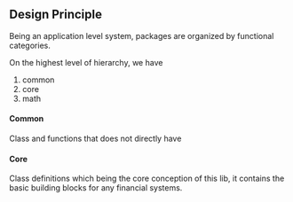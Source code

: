 Design Principle
------

Being an application level system, packages are organized by functional categories.

On the highest level of hierarchy, we have 
 
 1. common
 2. core
 3. math

#### Common ####

Class and functions that does not directly have

#### Core ####

Class definitions which being the core conception of this lib, it contains the basic building blocks for any financial systems.

